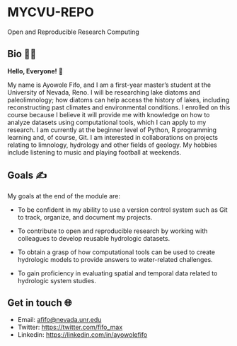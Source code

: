 # MYCVU-REPO
Open and Reproducible Research Computing
## Bio :man_student:
**Hello, Everyone!** :wave:

My name is Ayowole Fifo, and I am a first-year master’s student at the University of Nevada, Reno. I will be researching lake diatoms and paleolimnology; how diatoms can help access the history of lakes, including reconstructing past climates and environmental conditions. I enrolled on this course because I believe it will provide me with knowledge on how to analyze datasets using computational tools, which I can apply to my research. I am currently at the beginner level of Python, R programming learning and, of course, Git. I am interested in collaborations on projects relating to limnology, hydrology and other fields of geology. My hobbies include listening to music and playing football at weekends.
## Goals :writing_hand:
My goals at the end of the module are:  
- To be confident in my ability to use a version control system such as Git to track, organize, and document my projects.

- To contribute to open and reproducible research by working with colleagues to develop reusable hydrologic datasets.

- To obtain a grasp of how computational tools can be used to create hydrologic models to provide answers to water-related challenges.

- To gain proficiency in evaluating spatial and temporal data related to hydrologic system studies.
## Get in touch :globe_with_meridians:
- Email:  afifo@nevada.unr.edu
- Twitter: https://twitter.com/fifo_max
- Linkedin: https://linkedin.com/in/ayowolefifo
